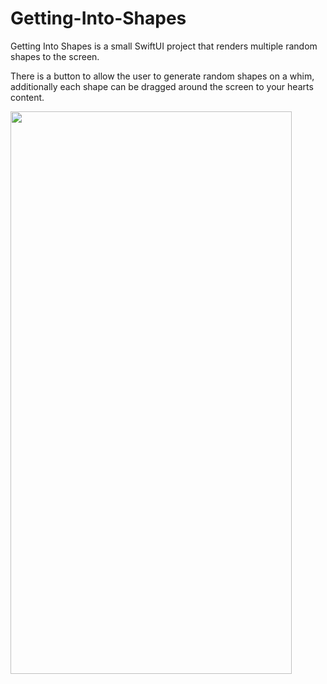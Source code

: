 # Getting-Into-Shapes

Getting Into Shapes is a small SwiftUI project that renders multiple random shapes to the screen.

There is a button to allow the user to generate random shapes on a whim, additionally each shape can be dragged around the screen to your hearts content.


<img src="https://user-images.githubusercontent.com/35436813/153553940-42b23a3c-e76c-43a2-aa2c-d564dae6881f.png" width="450" height="900">
